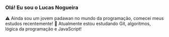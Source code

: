 ### Olá! Eu sou o Lucas Nogueira

⚠️ Ainda sou um jovem padawan no mundo da programação, comecei meus estudos recentemente!
📖 Atualmente estou estudando Git, algoritmos, lógica da programação e JavaScript!


